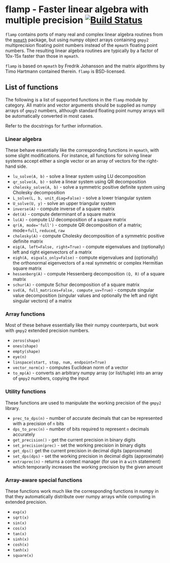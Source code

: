 
# flamp - Faster linear algebra with multiple precision [![Build Status](https://github.com/c-f-h/flamp/actions/workflows/python-package.yml/badge.svg)](https://github.com/c-f-h/flamp/actions/workflows/python-package.yml)

`flamp` contains ports of many real and complex linear algebra routines from
the [`mpmath`](https://mpmath.org/) package, but using numpy object arrays
containing `gmpy2` multiprecision floating point numbers instead of the
`mpmath` floating point numbers. The resulting linear algebra routines are
typically by a factor of 10x-15x faster than those in `mpmath`.

`flamp` is based on `mpmath` by Fredrik Johansson and the matrix algorithms
by Timo Hartmann contained therein. `flamp` is BSD-licensed.

## List of functions

The following is a list of supported functions in the `flamp` module by category. All matrix and
vector arguments should be supplied as numpy arrays of `gmpy2` numbers,
although standard floating point numpy arrays will be automatically converted
in most cases.

Refer to the docstrings for further information.

### Linear algebra

These behave essentially like the corresponding functions in `mpmath`, with
some slight modifications. For instance, all functions for solving linear
systems accept either a single vector or an array of vectors for the right-hand
side.

- `lu_solve(A, b)` - solve a linear system using LU decomposition
- `qr_solve(A, b)` - solve a linear system using QR decomposition
- `cholesky_solve(A, b)` - solve a symmetric positive definite system using Cholesky decomposition
- `L_solve(L, b, unit_diag=False)` - solve a lower triangular system
- `U_solve(U, y)` - solve an upper triangular system
- `inverse(A)` - compute inverse of a square matrix
- `det(A)` - compute determinant of a square matrix
- `lu(A)` - compute LU decomposition of a square matrix
- `qr(A, mode='full')` - compute QR decomposition of a matrix; mode=`full`, `reduced`, `raw`
- `cholesky(A)` - compute Cholesky decomposition of a symmetric positive definite matrix
- `eig(A, left=False, right=True)` - compute eigenvalues and (optionally) left and right eigenvectors of a matrix
- `eigh(A, eigvals_only=False)` - compute eigenvalues and (optionally) the orthonormal eigenvectors of a real symmetric or complex Hermitian square matrix
- `hessenberg(A)` - compute Hessenberg decomposition `(Q, R)` of a square matrix
- `schur(A)` - compute Schur decomposition of a square matrix
- `svd(A, full_matrices=False, compute_uv=True)` - compute singular value decomposition (singular values and optionally the left and right singular vectors) of a matrix

### Array functions

Most of these behave essentially like their numpy counterparts, but work with
`gmpy2` extended precision numbers.

- `zeros(shape)`
- `ones(shape)`
- `empty(shape)`
- `eye(n)`
- `linspace(start, stop, num, endpoint=True)`
- `vector_norm(x)` - computes Euclidean norm of a vector
- `to_mp(A)` - converts an arbitrary numpy array (or list/tuple) into an array of `gmpy2` numbers, copying the input

### Utility functions

These functions are used to manipulate the working precision of the `gmpy2` library.

- `prec_to_dps(n)` - number of accurate decimals that can be represented with a precision of `n` bits
- `dps_to_prec(n)` - number of bits required to represent `n` decimals accurately
- `get_precision()` - get the current precision in binary digits
- `set_precision(prec)` - set the working precision in binary digits
- `get_dps()` get the current precision in decimal digits (approximate)
- `set_dps(dps)` - set the working precision in decimal digits (approximate)
- `extraprec(n)` - returns a context manager (for use in a `with` statement) which temporarily increases the working precision by the given amount

### Array-aware special functions

These functions work much like the corresponding functions in numpy in that they
automatically distribute over numpy arrays while computing in extended
precision.

- `exp(x)`
- `sqrt(x)`
- `sin(x)`
- `cos(x)`
- `tan(x)`
- `sinh(x)`
- `cosh(x)`
- `tanh(x)`
- `square(x)`
